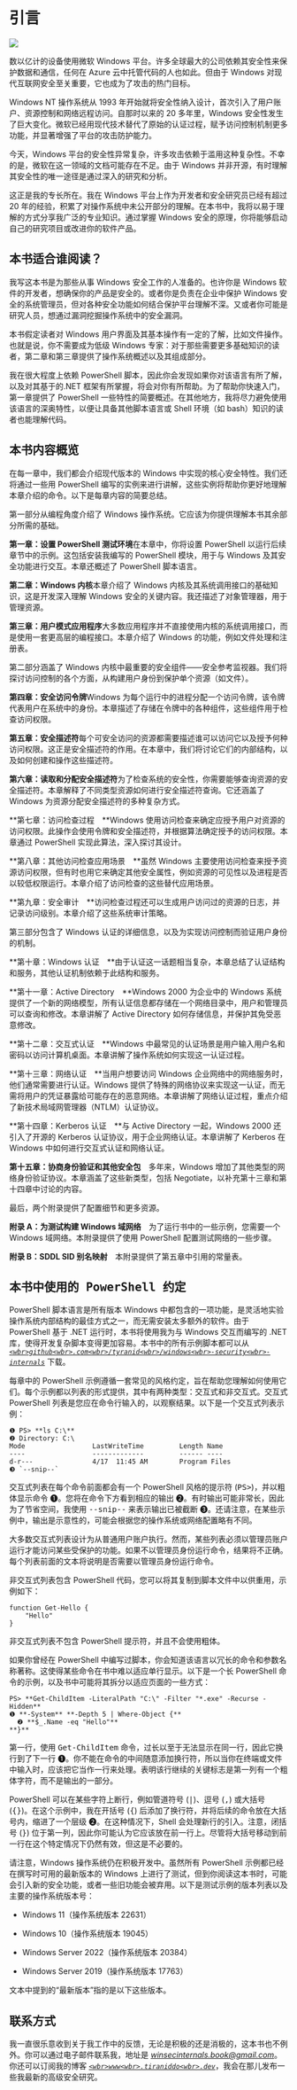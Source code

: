 <hgroup>

# <samp class="SANS_Dogma_OT_Bold_B_11">引言</samp>

</hgroup>

![](img/chapter.jpg)

数以亿计的设备使用微软 Windows 平台。许多全球最大的公司依赖其安全性来保护数据和通信，任何在 Azure 云中托管代码的人也如此。但由于 Windows 对现代互联网安全至关重要，它也成为了攻击的热门目标。

Windows NT 操作系统从 1993 年开始就将安全性纳入设计，首次引入了用户账户、资源控制和网络远程访问。自那时以来的 20 多年里，Windows 安全性发生了巨大变化。微软已经用现代技术替代了原始的认证过程，赋予访问控制机制更多功能，并显著增强了平台的攻击防护能力。

今天，Windows 平台的安全性异常复杂，许多攻击依赖于滥用这种复杂性。不幸的是，微软在这一领域的文档可能存在不足。由于 Windows 并非开源，有时理解其安全性的唯一途径是通过深入的研究和分析。

这正是我的专长所在。我在 Windows 平台上作为开发者和安全研究员已经有超过 20 年的经验，积累了对操作系统中未公开部分的理解。在本书中，我将以易于理解的方式分享我广泛的专业知识。通过掌握 Windows 安全的原理，你将能够启动自己的研究项目或改进你的软件产品。

## <samp class="SANS_Futura_Std_Bold_B_11">本书适合谁阅读？</samp>

我写这本书是为那些从事 Windows 安全工作的人准备的。也许你是 Windows 软件的开发者，想确保你的产品是安全的。或者你是负责在企业中保护 Windows 安全的系统管理员，但对各种安全功能如何结合保护平台理解不深。又或者你可能是研究人员，想通过漏洞挖掘操作系统中的安全漏洞。

本书假定读者对 Windows 用户界面及其基本操作有一定的了解，比如文件操作。也就是说，你不需要成为低级 Windows 专家：对于那些需要更多基础知识的读者，第二章和第三章提供了操作系统概述以及其组成部分。

我在很大程度上依赖 PowerShell 脚本，因此你会发现如果你对该语言有所了解，以及对其基于的.NET 框架有所掌握，将会对你有所帮助。为了帮助你快速入门，第一章提供了 PowerShell 一些特性的简要概述。在其他地方，我将尽力避免使用该语言的深奥特性，以便让具备其他脚本语言或 Shell 环境（如 bash）知识的读者也能理解代码。

## <samp class="SANS_Futura_Std_Bold_B_11">本书内容概览</samp>

在每一章中，我们都会介绍现代版本的 Windows 中实现的核心安全特性。我们还将通过一些用 PowerShell 编写的实例来进行讲解，这些实例将帮助你更好地理解本章介绍的命令。以下是每章内容的简要总结。

第一部分从编程角度介绍了 Windows 操作系统。它应该为你提供理解本书其余部分所需的基础。

**第一章：设置 PowerShell 测试环境**在本章中，你将设置 PowerShell 以运行后续章节中的示例。这包括安装我编写的 PowerShell 模块，用于与 Windows 及其安全功能进行交互。本章还概述了 PowerShell 脚本语言。

**第二章：Windows 内核**本章介绍了 Windows 内核及其系统调用接口的基础知识，这是开发深入理解 Windows 安全的关键内容。我还描述了对象管理器，用于管理资源。

**第三章：用户模式应用程序**大多数应用程序并不直接使用内核的系统调用接口，而是使用一套更高层的编程接口。本章介绍了 Windows 的功能，例如文件处理和注册表。

第二部分涵盖了 Windows 内核中最重要的安全组件——安全参考监视器。我们将探讨访问控制的各个方面，从构建用户身份到保护单个资源（如文件）。

**第四章：安全访问令牌**Windows 为每个运行中的进程分配一个访问令牌，该令牌代表用户在系统中的身份。本章描述了存储在令牌中的各种组件，这些组件用于检查访问权限。

**第五章：安全描述符**每个可安全访问的资源都需要描述谁可以访问它以及授予何种访问权限。这正是安全描述符的作用。在本章中，我们将讨论它们的内部结构，以及如何创建和操作这些描述符。

**第六章：读取和分配安全描述符**为了检查系统的安全性，你需要能够查询资源的安全描述符。本章解释了不同类型资源如何进行安全描述符查询。它还涵盖了 Windows 为资源分配安全描述符的多种复杂方式。

**第七章：访问检查过程    **Windows 使用访问检查来确定应授予用户对资源的访问权限。此操作会使用令牌和安全描述符，并根据算法确定授予的访问权限。本章通过 PowerShell 实现此算法，深入探讨其设计。

**第八章：其他访问检查应用场景    **虽然 Windows 主要使用访问检查来授予资源访问权限，但有时也用它来确定其他安全属性，例如资源的可见性以及进程是否以较低权限运行。本章介绍了访问检查的这些替代应用场景。

**第九章：安全审计    **访问检查过程还可以生成用户访问过的资源的日志，并记录访问级别。本章介绍了这些系统审计策略。

第三部分包含了 Windows 认证的详细信息，以及为实现访问控制而验证用户身份的机制。

**第十章：Windows 认证    **由于认证这一话题相当复杂，本章总结了认证结构和服务，其他认证机制依赖于此结构和服务。

**第十一章：Active Directory    **Windows 2000 为企业中的 Windows 系统提供了一个新的网络模型，所有认证信息都存储在一个网络目录中，用户和管理员可以查询和修改。本章讲解了 Active Directory 如何存储信息，并保护其免受恶意修改。

**第十二章：交互式认证    **Windows 中最常见的认证场景是用户输入用户名和密码以访问计算机桌面。本章讲解了操作系统如何实现这一认证过程。

**第十三章：网络认证    **当用户想要访问 Windows 企业网络中的网络服务时，他们通常需要进行认证。Windows 提供了特殊的网络协议来实现这一认证，而无需将用户的凭证暴露给可能存在的恶意网络。本章讲解了网络认证过程，重点介绍了新技术局域网管理器（NTLM）认证协议。

**第十四章：Kerberos 认证    **与 Active Directory 一起，Windows 2000 还引入了开源的 Kerberos 认证协议，用于企业网络认证。本章讲解了 Kerberos 在 Windows 中如何进行交互式认证和网络认证。

**第十五章：协商身份验证和其他安全包**    多年来，Windows 增加了其他类型的网络身份验证协议。本章涵盖了这些新类型，包括 Negotiate，以补充第十三章和第十四章中讨论的内容。

最后，两个附录提供了配置细节和更多资源。

**附录 A：为测试构建 Windows 域网络**    为了运行书中的一些示例，您需要一个 Windows 域网络。本附录提供了使用 PowerShell 配置测试网络的一些步骤。

**附录 B：SDDL SID 别名映射**    本附录提供了第五章中引用的常量表。

## <samp class="SANS_Futura_Std_Bold_B_11">本书中使用的 PowerShell 约定</samp>

PowerShell 脚本语言是所有版本 Windows 中都包含的一项功能，是灵活地实验操作系统内部结构的最佳方式之一，而无需安装太多额外的软件。由于 PowerShell 基于 .NET 运行时，本书将使用我为与 Windows 交互而编写的 .NET 库，使得开发复杂脚本变得更加容易。本书中的所有示例脚本都可以从 *[`<wbr>github<wbr>.com<wbr>/tyranid<wbr>/windows<wbr>-security<wbr>-internals`](https://github.com/tyranid/windows-security-internals)* 下载。

每章中的 PowerShell 示例遵循一套常见的风格约定，旨在帮助您理解如何使用它们。每个示例都以列表的形式提供，其中有两种类型：交互式和非交互式。交互式 PowerShell 列表是您应在命令行输入的，以观察结果。以下是一个交互式列表示例：

```
❶ PS> **ls C:\**
❷ Directory: C:\
Mode                 LastWriteTime         Length Name
----                 -------------         ------ ----
d-r---               4/17  11:45 AM        Program Files
❸ `--snip--` 
```

交互式列表在每个命令前面都会有一个 PowerShell 风格的提示符 (<samp class="SANS_TheSansMonoCd_W5Regular_11">PS></samp>)，并以粗体显示命令 ❶。您将在命令下方看到相应的输出 ❷。有时输出可能非常长，因此为了节省空间，我使用 <samp class="SANS_TheSansMonoCd_W5Regular_Italic_I_11">--snip--</samp> 来表示输出已被截断 ❸。还请注意，在某些示例中，输出是示意性的，可能会根据您的操作系统或网络配置略有不同。

大多数交互式列表设计为从普通用户账户执行。然而，某些列表必须以管理员账户运行才能访问某些受保护的功能。如果不以管理员身份运行命令，结果将不正确。每个列表前面的文本将说明是否需要以管理员身份运行命令。

非交互式列表包含 PowerShell 代码，您可以将其复制到脚本文件中以供重用，示例如下：

```
function Get-Hello {
    "Hello"
} 
```

非交互式列表不包含 PowerShell 提示符，并且不会使用粗体。

如果你曾经在 PowerShell 中编写过脚本，你会知道该语言以冗长的命令和参数名称著称。这使得某些命令在书中难以适应单行显示。以下是一个长 PowerShell 命令的示例，以及书中可能将其拆分以适应页面的一些方式：

```
PS> **Get-ChildItem -LiteralPath "C:\" -Filter "*.exe" -Recurse -Hidden**
❶ **-System** **-Depth 5 | Where-Object {**
  ❷ **$_.Name -eq "Hello"**
**}** 
```

第一行，使用 <samp class="SANS_TheSansMonoCd_W5Regular_11">Get-ChildItem</samp> 命令，过长以至于无法显示在同一行，因此它换行到了下一行 ❶。你不能在命令的中间随意添加换行符，所以当你在终端或文件中输入时，应该把它当作一行来处理。表明该行继续的关键标志是第一列有一个粗体字符，而不是输出的一部分。

PowerShell 可以在某些字符上断行，例如管道符号 (<samp class="SANS_TheSansMonoCd_W5Regular_11">|</samp>)、逗号 (<samp class="SANS_TheSansMonoCd_W5Regular_11">,</samp>) 或大括号 (<samp class="SANS_TheSansMonoCd_W5Regular_11">{}</samp>)。在这个示例中，我在开括号 (<samp class="SANS_TheSansMonoCd_W5Regular_11">{</samp>) 后添加了换行符，并将后续的命令放在大括号内，缩进了一个层级 ❷。在这种情况下，Shell 会处理新行的引入。注意，闭括号 (<samp class="SANS_TheSansMonoCd_W5Regular_11">}</samp>) 位于第一列，因此你可能认为它应该放在前一行上。尽管将大括号移动到前一行在这个特定情况下仍然有效，但这是不必要的。

请注意，Windows 操作系统仍在积极开发中。虽然所有 PowerShell 示例都已经在撰写时可用的最新版本的 Windows 上进行了测试，但到你阅读这本书时，可能会引入新的安全功能，或者一些旧功能会被弃用。以下是测试示例的版本列表以及主要的操作系统版本号：

+   Windows 11（操作系统版本 22631）

+   Windows 10（操作系统版本 19045）

+   Windows Server 2022（操作系统版本 20384）

+   Windows Server 2019（操作系统版本 17763）

文本中提到的“最新版本”指的是以下这些版本。

## <samp class="SANS_Futura_Std_Bold_B_11">联系方式</samp>

我一直很乐意收到关于我工作中的反馈，无论是积极的还是消极的，这本书也不例外。你可以通过电子邮件联系我，地址是 *winsecinternals.book@gmail.com*。你还可以订阅我的博客 *[`<wbr>www<wbr>.tiraniddo<wbr>.dev`](https://www.tiraniddo.dev)*，我会在那儿发布一些我最新的高级安全研究。
